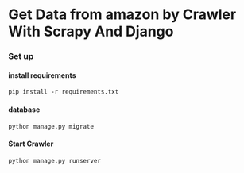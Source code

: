 # Get Data from amazon by Crawler With Scrapy And Django


### Set up

#### install requirements

`pip install -r requirements.txt`

#### database

`python manage.py migrate`


#### Start Crawler

`python manage.py runserver`
